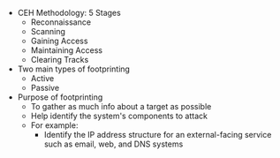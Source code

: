 - CEH Methodology: 5 Stages
	- Reconnaissance
	- Scanning
	- Gaining Access
	- Maintaining Access
	- Clearing Tracks
- Two main types of footprinting
	- Active
	- Passive
- Purpose of footprinting
	- To gather as much info about a target as possible
	- Help identify the system's components to attack
	- For example:
		- Identify the IP address structure for an external-facing service such as email, web, and DNS systems
	
